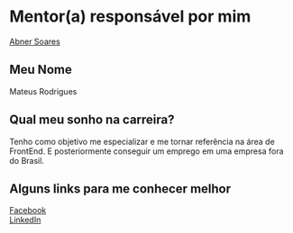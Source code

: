 # Mentor(a) responsável por mim

[Abner Soares](/profiles/mentors/profiles/abner_alves.md)

## Meu Nome

Mateus Rodrigues

## Qual meu sonho na carreira?

Tenho como objetivo me especializar e me tornar referência na área de FrontEnd. E posteriormente conseguir um emprego em uma empresa fora do Brasil.

## Alguns links para me conhecer melhor

[Facebook](https://www.facebook.com/mateusrdgs01)</br>
[LinkedIn](https://br.linkedin.com/in/mateusrdgs)
